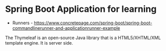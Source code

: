 # Spring Boot Application for learning

- Runners - https://www.concretepage.com/spring-boot/spring-boot-commandlinerunner-and-applicationrunner-example

The Thymeleaf is an open-source Java library that is a HTML5/XHTML/XML template engine. It is server side.
